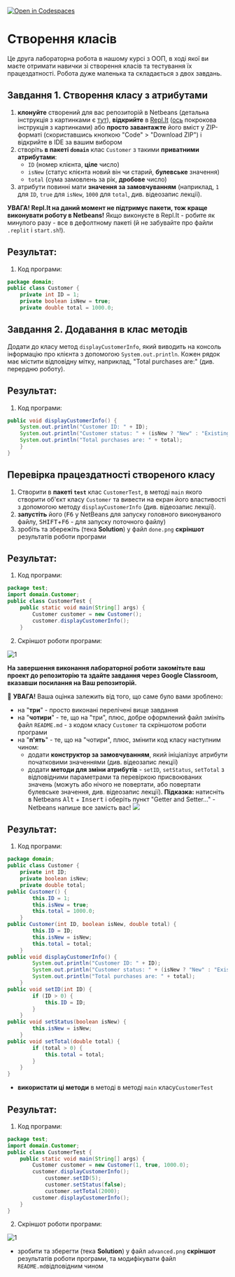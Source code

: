 [![Open in Codespaces](https://classroom.github.com/assets/launch-codespace-f4981d0f882b2a3f0472912d15f9806d57e124e0fc890972558857b51b24a6f9.svg)](https://classroom.github.com/open-in-codespaces?assignment_repo_id=10366630)
# Створення класів

Це друга лабораторна робота в нашому курсі з ООП, в ході якої ви маєте отримати навички зі створення класів та тестування їх працездатності. Робота дуже маленька та складається з двох завдань.

## Завдання 1. Створення класу з атрибутами

1. **клонуйте** створений для вас репозиторій в Netbeans (детальна інструкція з картинками є [тут](https://netbeans.org/kb/docs/ide/git.html)), **відкрийте** в [Repl.It](https://repl.it/) ([ось](https://repl.it/talk/learn/Configuring-GitHub-repos-to-run-on-Replit-and-contributing-back/23948) покрокова інструкція з картинками) або **просто завантажте** його вміст у ZIP-форматі (скориставшись кнопкою "Code" > "Download ZIP") і відкрийте в IDE за вашим вибором
2. створіть **в пакеті ````domain````** клас ```` Сustomer ```` з такими **приватними атрибутами**:
    * ````ID```` (номер клієнта, **ціле** число)
    * ````isNew```` (статус клієнта новий він чи старий, **булевське** значення)
    * ````total```` (сума замовлень за рік, **дробове** число)
3. атрибути повинні мати **значення за замовчуванням** (наприклад, ````1```` для ````ID````, ````true```` для ````isNew````, ````1000```` для ````total````, див. відеозапис лекції).

**УВАГА! Repl.It на даний момент не підтримує пакети, тож краще виконувати роботу в Netbeans!** Якщо виконуєте в Repl.It - робите як минулого разу - все в дефолтному пакеті (й не забувайте про файли ````.replit```` і ````start.sh````!).

## Результат: 

1. Код програми:

``` java
package domain;
public class Customer {
    private int ID = 1;
    private boolean isNew = true;
    private double total = 1000.0;
```    

## Завдання 2. Додавання в клас методів 

Додати до класу метод ````displayCustomerInfo````, який виводить на консоль інформацію про клієнта з допомогою ````System.out.println````. Кожен рядок має містити відповідну мітку, наприклад, "Total purchases are:" (див. перердню роботу).

## Результат: 

1. Код програми:

``` java
public void displayCustomerInfo() {
    System.out.println("Customer ID: " + ID);
    System.out.println("Customer status: " + (isNew ? "New" : "Existing"));
    System.out.println("Total purchases are: " + total);
    }
}
```

## Перевірка працездатності створеного класу

1. Створити в **пакеті ````test````** клас ````CustomerTest````, в методі ````main```` якого створити об'єкт класу ```` Сustomer ```` та вивести на екран його властивості з допомогою методу ````displayCustomerInfo```` (див. відеозапис лекції). 
2. **запустіть** його (<kbd>F6</kbd> у NetBeans для запуску головного виконуваного файлу, <kbd>SHIFT</kbd>+<kbd>F6</kbd> - для запуску поточного файлу)
3. зробіть та збережіть (тека **Solution**) у файл ````done.png```` **скріншот** результатів роботи програми 

## Результат: 

1. Код програми:

``` java
package test;
import domain.Customer;
public class CustomerTest {
    public static void main(String[] args) {
        Customer customer = new Customer();
        customer.displayCustomerInfo();
    }
```

2. Скріншот роботи програми:

![1](https://github.com/ppc-ntu-khpi/java-1-AnatoliySv17/raw/main/Solution/done.png)

**На завершення виконання лабораторної роботи закомітьте ваш проект до репозиторію та здайте завдання через Google Classroom, вказавши посилання на Ваш репозиторій.**

:triangular_flag_on_post: **УВАГА!** Ваша оцінка залежить від того, що саме було вами зроблено:
* на "**три**" - просто виконані перелічені вище завдання
* на "**чотири**" - те, що на "три", плюс, добре оформлений файл змініть файл ````README.md````  - з кодом класу ```` Сustomer ```` та скріншотом роботи програми
* на "**п'ять**" - те, що на "чотири", плюс, змінити код класу наступним чином:
  * додати **конструктор за замовчуванням**, який ініціалізує атрибути початковими значеннями (див. відеозапис лекції) 
  * додати **методи для зміни атрибутів** - ````setID````, ````setStatus````, ````setTotal```` з відповідними параметрами та перевіркою присвоюваних значень (можуть або нічого не повертати, або повертати булевське значення, див. відеозапис лекції). 
**Підказка:** натисніть в Netbeans <kbd>Alt</kbd> + <kbd>Insert</kbd> і оберіть пункт "Getter and Setter..." - Netbeans напише все замість вас!
![](https://github.com/ppc-ntu-khpi/Class-Starter/raw/main/images/GetterAndSetter.png)

## Результат: 

1. Код програми:

``` java
package domain;
public class Customer {
    private int ID;
    private boolean isNew;
    private double total;
public Customer() {
        this.ID = 1;
        this.isNew = true;
        this.total = 1000.0;
    }
public Customer(int ID, boolean isNew, double total) {
        this.ID = ID;
        this.isNew = isNew;
        this.total = total;
    }
public void displayCustomerInfo() {
        System.out.println("Customer ID: " + ID);
        System.out.println("Customer status: " + (isNew ? "New" : "Existing"));
        System.out.println("Total purchases are: " + total);
    }
public void setID(int ID) {
        if (ID > 0) {
            this.ID = ID;
        }
    }
public void setStatus(boolean isNew) {
        this.isNew = isNew;
    }
public void setTotal(double total) {
        if (total > 0) {
            this.total = total;
        }
    }
}
```

  * **використати ці методи** в методі в методі ````main```` класу````CustomerTest````

## Результат: 

1. Код програми:

``` java
package test;
import domain.Customer;
public class CustomerTest {
    public static void main(String[] args) {
        Customer customer = new Customer(1, true, 1000.0);
        customer.displayCustomerInfo();
            customer.setID(5);
            customer.setStatus(false);
            customer.setTotal(2000);
        customer.displayCustomerInfo();
    }
}
```
2. Скріншот роботи програми:

![1](https://github.com/ppc-ntu-khpi/java-1-AnatoliySv17/raw/main/Solution/advanced.png)

  * зробити та зберегти (тека **Solution**) у файл ````advanced.png```` **скріншот** результатів роботи програми, та модифікувати файл ````README.md````відповідним чином



